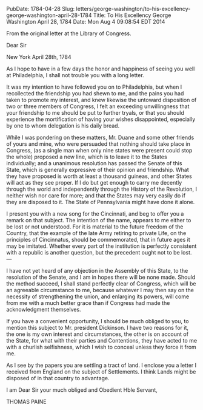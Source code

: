 PubDate: 1784-04-28
Slug: letters/george-washington/to-his-excellency-george-washington-april-28-1784
Title: To His Excellency George Washington  April 28, 1784
Date: Mon Aug  4 09:08:54 EDT 2014

   From the original letter at the Library of Congress.

   Dear Sir

   New York April 28th, 1784

   As I hope to have in a few days the honor and happiness of seeing you well
   at Philadelphia, I shall not trouble you with a long letter.

   It was my intention to have followed you on to Philadelphia, but when I
   recollected the friendship you had shewn to me, and the pains you had
   taken to promote my interest, and knew likewise the untoward disposition
   of two or three members of Congress, I felt an exceeding unwillingness
   that your friendship to me should be put to further tryals, or that you
   should experience the mortification of having your wishes disappointed,
   especially by one to whom delegation is his daily bread.

   While I was pondering on these matters, Mr. Duane and some other friends
   of yours and mine, who were persuaded that nothing should take place in
   Congress, (as a single man when only nine states were present could stop
   the whole) proposed a new line, which is to leave it to the States
   individually; and a unanimous resolution has passed the Senate of this
   State, which is generally expressive of their opinion and friendship. What
   they have proposed is worth at least a thousand guineas, and other States
   will act as they see proper. If I do but get enough to carry me decently
   through the world and independently through the History of the Revolution,
   I neither wish nor care for more; and that the States may very easily do
   if they are disposed to it. The State of Pennsylvania might have done it
   alone.

   I present you with a new song for the Cincinnati, and beg to offer you a
   remark on that subject. The intention of the name, appears to me either to
   be lost or not understood. For it is material to the future freedom of the
   Country, that the example of the late Army retiring to private Life, on the
   principles of Cincinnatus, should be commemorated, that in future ages it
   may be imitated. Whether every part of the institution is perfectly
   consistent with a republic is another question, but the precedent ought
   not to be lost. &mdash;

   I have not yet heard of any objection in the Assembly of this State, to
   the resolution of the Senate, and I am in hopes there will be none made.
   Should the method succeed, I shall stand perfectly clear of Congress,
   which will be an agreeable circumstance to me, because whatever I may then
   say on the necessity of strengthening the union, and enlarging its powers,
   will come from me with a much better grace than if Congress had made the
   acknowledgment themselves.

   If you have a convenient opportunity, I should be much obliged to you, to
   mention this subject to Mr. president Dickinson. I have two reasons for
   it, the one is my own interest and circumstances, the other is on account
   of the State, for what with their parties and Contentions, they have acted
   to me with a churlish selfishness, which I wish to conceal unless they
   force it from me.

   As I see by the papers you are settling a tract of land. I enclose you a
   letter I received from England on the subject of Settlements. I think
   Lands might be disposed of in that country to advantage.

   I am Dear Sir your much obliged and Obedient Hble Servant,

   THOMAS PAINE


